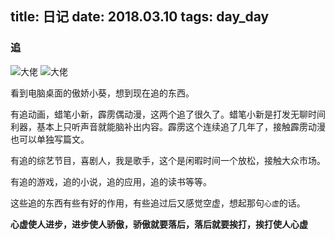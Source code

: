 title: 日记
date: 2018.03.10 
tags: day_day
---

### 追

![大佬](http://ochy83snh.bkt.clouddn.com/labi_dalao1.png)
![大佬](http://ochy83snh.bkt.clouddn.com/labi_dalao2.png)

看到电脑桌面的傲娇小葵，想到现在追的东西。

有追动画，蜡笔小新，霹雳偶动漫，这两个追了很久了。蜡笔小新是打发无聊时间利器，基本上只听声音就能脑补出内容。霹雳这个连续追了几年了，接触霹雳动漫也可以单独写篇文。

有追的综艺节目，喜剧人，我是歌手，这个是闲暇时间一个放松，接触大众市场。

有追的游戏，追的小说，追的应用，追的读书等等。

这些追的东西有些有好的作用，有些追过后又感觉空虚，想起那句`心虚`的话。

**心虚使人进步，进步使人骄傲，骄傲就要落后，落后就要挨打，挨打使人心虚**